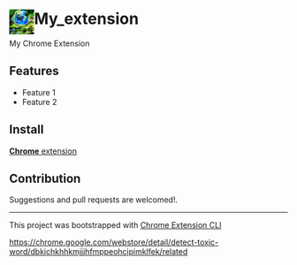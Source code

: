 # <img src="public/icons/icon_48.png" width="45" align="left"> My_extension

My Chrome Extension

## Features

- Feature 1
- Feature 2

## Install

[**Chrome** extension]() <!-- TODO: Add chrome extension link inside parenthesis -->

## Contribution

Suggestions and pull requests are welcomed!.

---

This project was bootstrapped with [Chrome Extension CLI](https://github.com/dutiyesh/chrome-extension-cli)

https://chrome.google.com/webstore/detail/detect-toxic-word/dbkichkhhkmjjjhfmppeohcipimklfek/related

